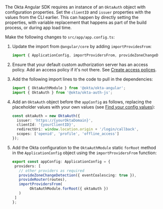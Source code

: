 The Okta Angular SDK requires an instance of an `OktaAuth` object with configuration properties. Set the `clientID` and `issuer` properties with the values from the CLI earlier. This can happen by directly setting the properties, with variable replacement that happens as part of the build process, or during app load time.

Make the following changes to `src/app/app.config.ts`:


1. Update the import from `@angular/core` by adding `importProvidesFrom`:

   ```typescript
   import { ApplicationConfig, importProvidersFrom, provideZoneChangeDetection } from '@angular/core';
   ```

1. Ensure that your default custom authorization server has an access policy. Add an access policy if it's not there. See [Create access polices](https://help.okta.com/okta_help.htm?type=oie&id=ext-create-access-policies).


1. Add the following import lines to the code to pull in the dependencies:

   ```ts
   import { OktaAuthModule } from '@okta/okta-angular';
   import { OktaAuth } from '@okta/okta-auth-js';
   ```

2. Add an `OktaAuth` object before the `appConfig` as follows, replacing the placeholder values with your own values (see [Find your config values](/docs/guides/sign-into-spa-redirect/angular/main/#find-your-config-values)):

   ```ts
   const oktaAuth = new OktaAuth({
     issuer: 'https://{yourOktaDomain}',
     clientId: '{yourClientID}',
     redirectUri: window.location.origin + '/login/callback',
     scopes: ['openid', 'profile', 'offline_access']
   });
   ```

3. Add the Okta configuration to the `OktaAuthModule` static `forRoot` method in the `ApplicationConfig` object using the `importProvidersFrom` function:

   ```ts
   export const appConfig: ApplicationConfig = {
    providers: [
      // other providers as required
      provideZoneChangeDetection({ eventCoalescing: true }),
      provideRouter(routes),
      importProvidersFrom(
           OktaAuthModule.forRoot({ oktaAuth })
      )
    ]
   };
   ```
